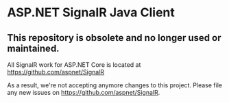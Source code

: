 ASP.NET SignalR Java Client
========

## This repository is obsolete and no longer used or maintained.

All SignalR work for ASP.NET Core is located at https://github.com/aspnet/SignalR

As a result, we're not accepting anymore changes to this project. Please file any new issues on https://github.com/aspnet/SignalR.
